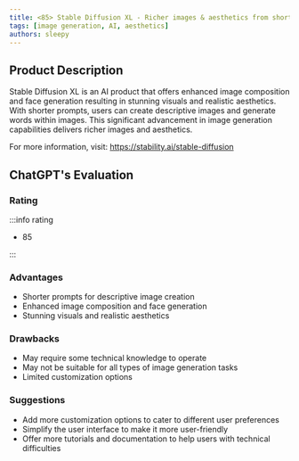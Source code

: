```yaml
---
title: <85> Stable Diffusion XL - Richer images & aesthetics from shorter prompts
tags: [image generation, AI, aesthetics]
authors: sleepy
---
```


## Product Description

Stable Diffusion XL is an AI product that offers enhanced image composition and face generation resulting in stunning visuals and realistic aesthetics. With shorter prompts, users can create descriptive images and generate words within images. This significant advancement in image generation capabilities delivers richer images and aesthetics.

For more information, visit: https://stability.ai/stable-diffusion

## ChatGPT's Evaluation

### Rating

:::info rating

- 85

:::

### Advantages

- Shorter prompts for descriptive image creation
- Enhanced image composition and face generation
- Stunning visuals and realistic aesthetics


### Drawbacks

- May require some technical knowledge to operate
- May not be suitable for all types of image generation tasks
- Limited customization options

### Suggestions

- Add more customization options to cater to different user preferences
- Simplify the user interface to make it more user-friendly
- Offer more tutorials and documentation to help users with technical difficulties
